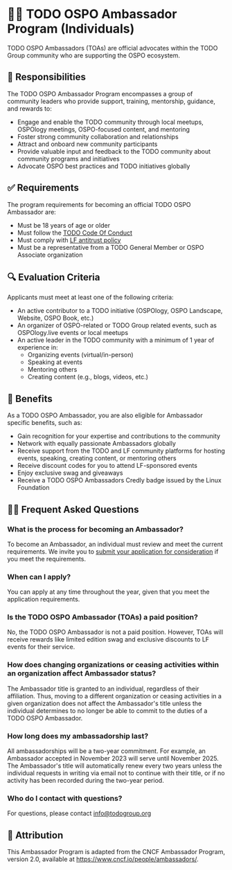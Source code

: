 # 👩‍🏫 TODO OSPO Ambassador Program (Individuals)

TODO OSPO Ambassadors (TOAs) are official advocates within the TODO Group community who are supporting the OSPO ecosystem.

## 🧩 Responsibilities

The TODO OSPO Ambassador Program encompasses a group of community leaders who provide support, training, mentorship, guidance, and rewards to:

* Engage and enable the TODO community through local meetups, OSPOlogy meetings, OSPO-focused content, and mentoring
* Foster strong community collaboration and relationships
* Attract and onboard new community participants
* Provide valuable input and feedback to the TODO community about community programs and initiatives
* Advocate OSPO best practices and TODO initiatives globally

## ✅ Requirements

The program requirements for becoming an official TODO OSPO Ambassador are:

* Must be 18 years of age or older
* Must follow the [TODO Code Of Conduct](https://todogroup.org/code-of-conduct/)
* Must comply with [LF antitrust policy](https://www.linuxfoundation.org/legal/antitrust-policy)
* Must be a representative from a TODO General Member or OSPO Associate organization

## 🔍 Evaluation Criteria

Applicants must meet at least one of the following criteria:

* An active contributor to a TODO initiative (OSPOlogy, OSPO Landscape, Website, OSPO Book, etc.)
* An organizer of OSPO-related or TODO Group related events, such as OSPOlogy.live events or local meetups
* An active leader in the TODO community with a minimum of 1 year of experience in:
  * Organizing events (virtual/in-person)
  * Speaking at events
  * Mentoring others
  * Creating content (e.g., blogs, videos, etc.)

## 🚀 Benefits

As a TODO OSPO Ambassador, you are also eligible for Ambassador specific benefits, such as:

* Gain recognition for your expertise and contributions to the community
* Network with equally passionate Ambassadors globally
* Receive support from the TODO and LF community platforms for hosting events, speaking, creating content, or mentoring others
* Receive discount codes for you to attend LF-sponsored events
* Enjoy exclusive swag and giveaways
* Receive a TODO OSPO Ambassadors Credly badge issued by the Linux Foundation

## 🙋‍♀️ Frequent Asked Questions

### What is the process for becoming an Ambassador?

To become an Ambassador, an individual must review and meet the current requirements. We invite you to [submit your application for consideration](https://github.com/todogroup/governance/issues/new/choose) if you meet the requirements.

### When can I apply?

You can apply at any time throughout the year, given that you meet the application requirements.

### Is the TODO OSPO Ambassador (TOAs) a paid position?

No, the TODO OSPO Ambassador is not a paid position. However, TOAs will receive rewards like limited edition swag and exclusive discounts to LF events for their service.

### How does changing organizations or ceasing activities within an organization affect Ambassador status?

The Ambassador title is granted to an individual, regardless of their affiliation. Thus, moving to a different organization or ceasing activities in a given organization does not affect the Ambassador's title unless the individual determines to no longer be able to commit to the duties of a TODO OSPO Ambassador.

### How long does my ambassadorship last?

All ambassadorships will be a two-year commitment. For example, an Ambassador accepted in November 2023 will serve until November 2025. The Ambassador's title will automatically renew every two years unless the individual requests in writing via email not to continue with their title, or if no activity has been recorded during the two-year period.

### Who do I contact with questions?

For questions, please contact <info@todogroup.org>

## 💚 Attribution

This Ambassador Program is adapted from the CNCF Ambassador Program, version 2.0, available at <https://www.cncf.io/people/ambassadors/>.
